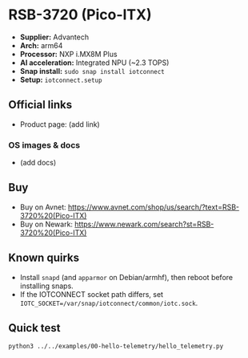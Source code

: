 # RSB-3720 (Pico-ITX)

- **Supplier:** Advantech
- **Arch:** arm64
- **Processor:** NXP i.MX8M Plus
- **AI acceleration:** Integrated NPU (~2.3 TOPS)
- **Snap install:** `sudo snap install iotconnect`
- **Setup:** `iotconnect.setup`

## Official links
- Product page: (add link)

### OS images & docs
- (add docs)

## Buy
- Buy on Avnet: https://www.avnet.com/shop/us/search/?text=RSB-3720%20(Pico-ITX)
- Buy on Newark: https://www.newark.com/search?st=RSB-3720%20(Pico-ITX)

## Known quirks
- Install `snapd` (and `apparmor` on Debian/armhf), then reboot before installing snaps.
- If the IOTCONNECT socket path differs, set `IOTC_SOCKET=/var/snap/iotconnect/common/iotc.sock`.

## Quick test
```bash
python3 ../../examples/00-hello-telemetry/hello_telemetry.py
```

